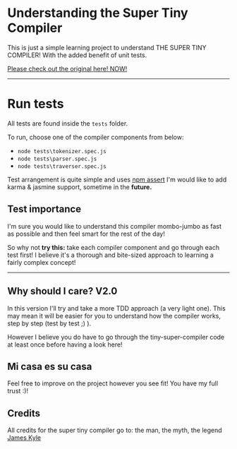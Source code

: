 # Understanding the Super Tiny Compiler
This is just a simple learning project to understand THE SUPER TINY COMPILER! With the added benefit of unit tests.

[Please check out the original here! NOW!](https://github.com/thejameskyle/the-super-tiny-compiler)

---
# Run tests
All tests are found inside the `tests` folder.

To run, choose one of the compiler components from below:
- `node tests\tokenizer.spec.js`
- `node tests\parser.spec.js`
- `node tests\traverser.spec.js`

Test arrangement is quite simple and uses [npm assert](https://www.npmjs.com/package/assert) 
I'm would like to add karma & jasmine support, sometime in the **future.**

## Test importance
I'm sure you would like to understand this compiler mombo-jumbo as fast as possible and then feel smart for the rest of the day!

So why not **try this:** take each compiler component and go through each test first! I believe it's a thorough and bite-sized approach to learning a fairly complex concept!

---

## Why should I care? V2.0
In this version I'll try and take a more TDD approach (a very light one). This may mean it will be easier for you to understand how the compiler works, step by step (test by test ;) ). 

However I believe you do have to go through the tiny-super-compiler code at least once before having a look here!

## Mi casa es su casa
Feel free to improve on the project however you see fit! You have my full trust :)!  

## Credits
All credits for the super tiny compiler go to: the man, the myth, the legend [James Kyle](http://thejameskyle.com/)